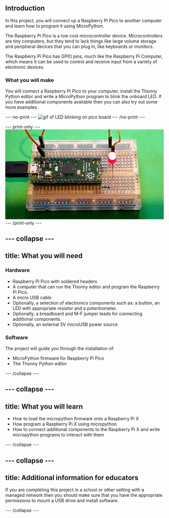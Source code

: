 ## Introduction

In this project, you will connect up a Raspberry Pi Pico to another computer and learn how to program it using MicroPython.

The Raspberry Pi Pico is a low cost microcontroller device. Microcontrollers are tiny computers, but they tend to lack things like large volume storage and peripheral decices that you can plug in, like keyboards or monitors.

The Raspberry Pi Pico has GPIO pins, much like the Raspberry Pi Computer, which means it can be used to control and receive input from a variety of electronic devices.

### What you will make

You will connect a Raspberry Pi Pico to your computer, install the Thonny Python editor and write a MicroPython program to blink the onboard LED. If you have additional components available then you can also try out some more examples.

--- no-print ---
![gif of LED blinking on pico board](images/showcase.gif)
--- /no-print ---

--- print-only ---
![image of led blinking on pico board](images/showcase.png)
--- /print-only ---

--- collapse ---
---
title: What you will need
---
### Hardware

+ Raspberry Pi Pico with soldered headers
+ A computer that can run the Thonny editor and program the Raspberry Pi Pico.
+ A micro USB cable
+ Optionally, a selection of electronics components such as: a button, an LED with appropriate resistor and a potentiometer. 
+ Optionally, a breadboard and M-F jumper leads for connecting additional components. 
+ Optionally, an external 5V microUSB power source 

### Software

The project will guide you through the installation of:
 
+ MicroPython firmware for Raspberry Pi Pico
+ The Thonny Python editor

--- /collapse ---

--- collapse ---
---
title: What you will learn
---

+ How to load the micropython firmware onto a Raspberry Pi X
+ How program a Raspberry Pi X using micropython
+ How to connect additional components to the Raspberry Pi X and write micropython programs to interact with them

--- /collapse ---

--- collapse ---
---
title: Additional information for educators
---

If you are completing this project in a school or other setting with a managed network then you should make sure that you have the appropriate permissions to mount a USB drive and install software. 

--- /collapse ---
